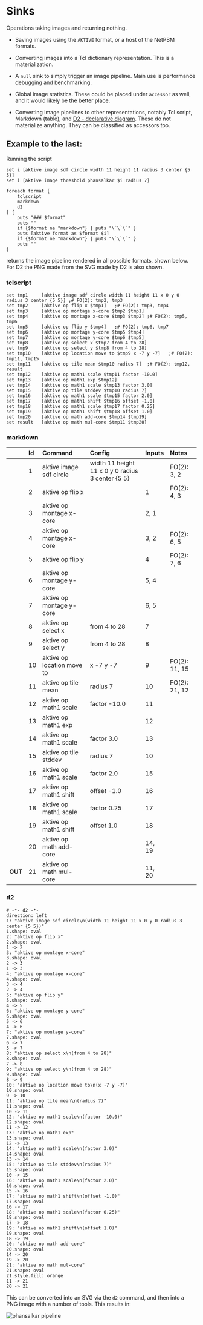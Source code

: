 # Sinks

Operations taking images and returning nothing.

  - Saving images using the `AKTIVE` format, or a host of the NetPBM formats.

  - Converting images into a Tcl dictionary representation. This is a materialization.

  - A `null` sink to simply trigger an image pipeline. Main use is performance debugging and
    benchmarking.

  - Global image statistics. These could be placed under `accessor` as well, and it would likely be
    the better place.

  - Converting image pipelines to other representations, notably Tcl script, Markdown (table), and
    [D2 - declarative diagram](https://d2lang.com/). These do not materialize anything. They can be
    classified as accessors too.

## Example to the last:

Running the script

```
set i [aktive image sdf circle width 11 height 11 radius 3 center {5 5}]
set i [aktive image threshold phansalkar $i radius 7]

foreach format {
    tclscript
    markdown
    d2
} {
    puts "### $format"
    puts ""
    if {$format ne "markdown"} { puts "\`\`\`" }
    puts [aktive format as $format $i]
    if {$format ne "markdown"} { puts "\`\`\`" }
    puts ""
}
```

returns the image pipeline rendered in all possible formats, shown below.
For D2 the PNG made from the SVG made by D2 is also shown.

### tclscript

```
set tmp1     [aktive image sdf circle width 11 height 11 x 0 y 0 radius 3 center {5 5}]	;# FO(2): tmp2, tmp3
set tmp2     [aktive op flip x $tmp1]	;# FO(2): tmp3, tmp4
set tmp3     [aktive op montage x-core $tmp2 $tmp1]
set tmp4     [aktive op montage x-core $tmp3 $tmp2]	;# FO(2): tmp5, tmp6
set tmp5     [aktive op flip y $tmp4]	;# FO(2): tmp6, tmp7
set tmp6     [aktive op montage y-core $tmp5 $tmp4]
set tmp7     [aktive op montage y-core $tmp6 $tmp5]
set tmp8     [aktive op select x $tmp7 from 4 to 28]
set tmp9     [aktive op select y $tmp8 from 4 to 28]
set tmp10    [aktive op location move to $tmp9 x -7 y -7]	;# FO(2): tmp11, tmp15
set tmp11    [aktive op tile mean $tmp10 radius 7]	;# FO(2): tmp12, result
set tmp12    [aktive op math1 scale $tmp11 factor -10.0]
set tmp13    [aktive op math1 exp $tmp12]
set tmp14    [aktive op math1 scale $tmp13 factor 3.0]
set tmp15    [aktive op tile stddev $tmp10 radius 7]
set tmp16    [aktive op math1 scale $tmp15 factor 2.0]
set tmp17    [aktive op math1 shift $tmp16 offset -1.0]
set tmp18    [aktive op math1 scale $tmp17 factor 0.25]
set tmp19    [aktive op math1 shift $tmp18 offset 1.0]
set tmp20    [aktive op math add-core $tmp14 $tmp19]
set result   [aktive op math mul-core $tmp11 $tmp20]
```

### markdown

||Id|Command|Config|Inputs|Notes|
|:---|:---|:---|:---|:---|:---|
||1|aktive image sdf circle|width 11 height 11 x 0 y 0 radius 3 center {5 5}||FO(2): 3, 2|
||2|aktive op flip x||1|FO(2): 4, 3|
||3|aktive op montage x-core||2, 1||
||4|aktive op montage x-core||3, 2|FO(2): 6, 5|
||5|aktive op flip y||4|FO(2): 7, 6|
||6|aktive op montage y-core||5, 4||
||7|aktive op montage y-core||6, 5||
||8|aktive op select x|from 4 to 28|7||
||9|aktive op select y|from 4 to 28|8||
||10|aktive op location move to|x -7 y -7|9|FO(2): 11, 15|
||11|aktive op tile mean|radius 7|10|FO(2): 21, 12|
||12|aktive op math1 scale|factor -10.0|11||
||13|aktive op math1 exp||12||
||14|aktive op math1 scale|factor 3.0|13||
||15|aktive op tile stddev|radius 7|10||
||16|aktive op math1 scale|factor 2.0|15||
||17|aktive op math1 shift|offset -1.0|16||
||18|aktive op math1 scale|factor 0.25|17||
||19|aktive op math1 shift|offset 1.0|18||
||20|aktive op math add-core||14, 19||
|__OUT__|21|aktive op math mul-core||11, 20||

### d2

```
# -*- d2 -*-
direction: left
1: "aktive image sdf circle\n(width 11 height 11 x 0 y 0 radius 3 center {5 5})"
1.shape: oval
2: "aktive op flip x"
2.shape: oval
1 -> 2
3: "aktive op montage x-core"
3.shape: oval
2 -> 3
1 -> 3
4: "aktive op montage x-core"
4.shape: oval
3 -> 4
2 -> 4
5: "aktive op flip y"
5.shape: oval
4 -> 5
6: "aktive op montage y-core"
6.shape: oval
5 -> 6
4 -> 6
7: "aktive op montage y-core"
7.shape: oval
6 -> 7
5 -> 7
8: "aktive op select x\n(from 4 to 28)"
8.shape: oval
7 -> 8
9: "aktive op select y\n(from 4 to 28)"
9.shape: oval
8 -> 9
10: "aktive op location move to\n(x -7 y -7)"
10.shape: oval
9 -> 10
11: "aktive op tile mean\n(radius 7)"
11.shape: oval
10 -> 11
12: "aktive op math1 scale\n(factor -10.0)"
12.shape: oval
11 -> 12
13: "aktive op math1 exp"
13.shape: oval
12 -> 13
14: "aktive op math1 scale\n(factor 3.0)"
14.shape: oval
13 -> 14
15: "aktive op tile stddev\n(radius 7)"
15.shape: oval
10 -> 15
16: "aktive op math1 scale\n(factor 2.0)"
16.shape: oval
15 -> 16
17: "aktive op math1 shift\n(offset -1.0)"
17.shape: oval
16 -> 17
18: "aktive op math1 scale\n(factor 0.25)"
18.shape: oval
17 -> 18
19: "aktive op math1 shift\n(offset 1.0)"
19.shape: oval
18 -> 19
20: "aktive op math add-core"
20.shape: oval
14 -> 20
19 -> 20
21: "aktive op math mul-core"
21.shape: oval
21.style.fill: orange
11 -> 21
20 -> 21
```

This can be converted into an SVG via the `d2` command,
and then into a PNG image with a number of tools. This
results in:

![phansalkar pipeline](/doc/trunk/etc/sink/README-pipeline.png)


